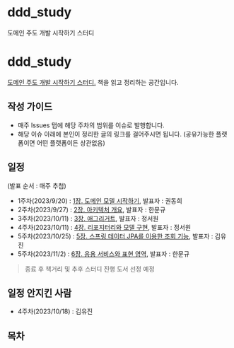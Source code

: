 # ddd_study
도메인 주도 개발 시작하기 스터디

# ddd_study
[도메인 주도 개발 시작하기 스터디.](https://www.yes24.com/Product/Goods/108431347)
책을 읽고 정리하는 공간입니다.

## 작성 가이드
* 매주 Issues 탭에 해당 주차의 범위를 이슈로 발행합니다.
* 해당 이슈 아래에 본인이 정리한 글의 링크를 걸어주시면 됩니다. (공유가능한 플랫폼이면 어떤 플랫폼이든 상관없음)

## 일정
(발표 순서 : 매주 추첨)
* 1주차(2023/9/20) : [1장. 도메인 모델 시작하기](https://github.com/hmg0616/ddd_study/issues/1), 발표자 : 권동희
* 2주차(2023/9/27) : [2장. 아키텍처 개요](https://github.com/hmg0616/ddd_study/issues/2), 발표자 : 한문규
* 3주차(2023/10/11) : [3장. 애그리거트](https://github.com/hmg0616/ddd_study/issues/3), 발표자 : 정서원
* 4주차(2023/10/11) : [4장. 리포지터리와 모델 구현](https://github.com/hmg0616/ddd_study/issues/4), 발표자 : 정서원
* 5주차(2023/10/25) : [5장. 스프링 데이터 JPA를 이용한 조회 기능](https://github.com/hmg0616/ddd_study/issues/5), 발표자 : 김유진
* 5주차(2023/11/2) : [6장. 응용 서비스와 표현 영역](https://github.com/hmg0616/ddd_study/issues/6), 발표자 : 한문규

> 종료 후 책거리 및 추후 스터디 진행 도서 선정 예정

## 일정 안지킨 사람
* 4주차(2023/10/18) : 김유진

## 목차
